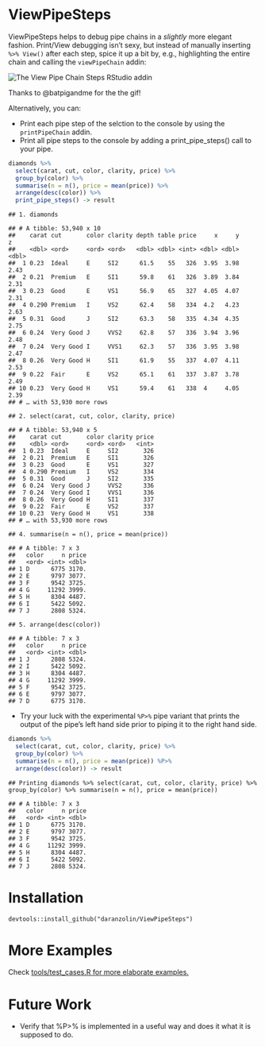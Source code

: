 
# ViewPipeSteps

ViewPipeSteps helps to debug pipe chains in a *slightly* more elegant
fashion. Print/View debugging isn’t sexy, but instead of manually
inserting `%>% View()` after each step, spice it up a bit by, e.g.,
highlighting the entire chain and calling the `viewPipeChain` addin:

![The View Pipe Chain Steps RStudio
addin](inst/daranzolin_ViewPipeSteps.gif)

Thanks to @batpigandme for the the gif\!

Alternatively, you can:

  - Print each pipe step of the selction to the console by using the
    `printPipeChain` addin.
  - Print all pipe steps to the console by adding a print\_pipe\_steps()
    call to your pipe.

<!-- end list -->

``` r
diamonds %>%
  select(carat, cut, color, clarity, price) %>%
  group_by(color) %>%
  summarise(n = n(), price = mean(price)) %>%
  arrange(desc(color)) %>%
  print_pipe_steps() -> result
```

    ## 1. diamonds

    ## # A tibble: 53,940 x 10
    ##    carat cut       color clarity depth table price     x     y     z
    ##    <dbl> <ord>     <ord> <ord>   <dbl> <dbl> <int> <dbl> <dbl> <dbl>
    ##  1 0.23  Ideal     E     SI2      61.5    55   326  3.95  3.98  2.43
    ##  2 0.21  Premium   E     SI1      59.8    61   326  3.89  3.84  2.31
    ##  3 0.23  Good      E     VS1      56.9    65   327  4.05  4.07  2.31
    ##  4 0.290 Premium   I     VS2      62.4    58   334  4.2   4.23  2.63
    ##  5 0.31  Good      J     SI2      63.3    58   335  4.34  4.35  2.75
    ##  6 0.24  Very Good J     VVS2     62.8    57   336  3.94  3.96  2.48
    ##  7 0.24  Very Good I     VVS1     62.3    57   336  3.95  3.98  2.47
    ##  8 0.26  Very Good H     SI1      61.9    55   337  4.07  4.11  2.53
    ##  9 0.22  Fair      E     VS2      65.1    61   337  3.87  3.78  2.49
    ## 10 0.23  Very Good H     VS1      59.4    61   338  4     4.05  2.39
    ## # … with 53,930 more rows

    ## 2. select(carat, cut, color, clarity, price)

    ## # A tibble: 53,940 x 5
    ##    carat cut       color clarity price
    ##    <dbl> <ord>     <ord> <ord>   <int>
    ##  1 0.23  Ideal     E     SI2       326
    ##  2 0.21  Premium   E     SI1       326
    ##  3 0.23  Good      E     VS1       327
    ##  4 0.290 Premium   I     VS2       334
    ##  5 0.31  Good      J     SI2       335
    ##  6 0.24  Very Good J     VVS2      336
    ##  7 0.24  Very Good I     VVS1      336
    ##  8 0.26  Very Good H     SI1       337
    ##  9 0.22  Fair      E     VS2       337
    ## 10 0.23  Very Good H     VS1       338
    ## # … with 53,930 more rows

    ## 4. summarise(n = n(), price = mean(price))

    ## # A tibble: 7 x 3
    ##   color     n price
    ##   <ord> <int> <dbl>
    ## 1 D      6775 3170.
    ## 2 E      9797 3077.
    ## 3 F      9542 3725.
    ## 4 G     11292 3999.
    ## 5 H      8304 4487.
    ## 6 I      5422 5092.
    ## 7 J      2808 5324.

    ## 5. arrange(desc(color))

    ## # A tibble: 7 x 3
    ##   color     n price
    ##   <ord> <int> <dbl>
    ## 1 J      2808 5324.
    ## 2 I      5422 5092.
    ## 3 H      8304 4487.
    ## 4 G     11292 3999.
    ## 5 F      9542 3725.
    ## 6 E      9797 3077.
    ## 7 D      6775 3170.

  - Try your luck with the experimental `%P>%` pipe variant that prints
    the output of the pipe’s left hand side prior to piping it to the
    right hand side.

<!-- end list -->

``` r
diamonds %>%
  select(carat, cut, color, clarity, price) %>%
  group_by(color) %>%
  summarise(n = n(), price = mean(price)) %P>%
  arrange(desc(color)) -> result
```

    ## Printing diamonds %>% select(carat, cut, color, clarity, price) %>% group_by(color) %>% summarise(n = n(), price = mean(price))

    ## # A tibble: 7 x 3
    ##   color     n price
    ##   <ord> <int> <dbl>
    ## 1 D      6775 3170.
    ## 2 E      9797 3077.
    ## 3 F      9542 3725.
    ## 4 G     11292 3999.
    ## 5 H      8304 4487.
    ## 6 I      5422 5092.
    ## 7 J      2808 5324.

# Installation

    devtools::install_github("daranzolin/ViewPipeSteps")

# More Examples

Check [tools/test\_cases.R for more elaborate
examples.](https://github.com/joachim-gassen/ViewPipeSteps/blob/master/tools/test_cases.R)

# Future Work

  - Verify that %P\>% is implemented in a useful way and does it what it
    is supposed to do.
